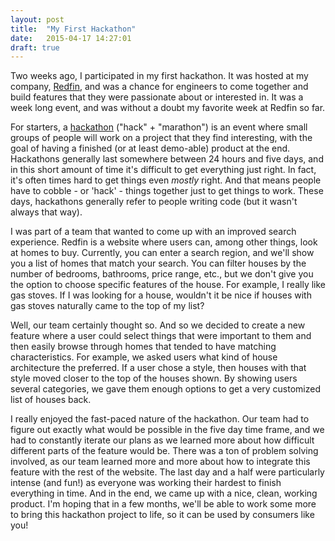 ```yaml
---
layout: post
title:  "My First Hackathon"
date:   2015-04-17 14:27:01
draft: true
---
```


Two weeks ago, I participated in my first hackathon. It was hosted at my company, [Redfin](https://www.redfin.com/), and was a chance for engineers to come together and build features that they were passionate about or interested in. It was a week long event, and was without a doubt my favorite week at Redfin so far. 

For starters, a [hackathon](http://en.wikipedia.org/wiki/Hackathon#Origin_and_history) ("hack" + "marathon") is an event where small groups of people will work on a project that they find interesting, with the goal of having a finished (or at least demo-able) product at the end. Hackathons generally last somewhere between 24 hours and five days, and in this short amount of time it's difficult to get everything just right. In fact, it's often times hard to get things even _mostly_ right. And that means people have to cobble - or 'hack' - things together just to get things to work. These days, hackathons generally refer to people writing code (but it wasn't always that way).

I was part of a team that wanted to come up with an improved search experience. Redfin is a website where users can, among other things, look at homes to buy. Currently, you can enter a search region, and we'll show you a list of homes that match your search. You can filter houses by the number of bedrooms, bathrooms, price range, etc., but we don't give you the option to choose specific features of the house. For example, I really like gas stoves. If I was looking for a house, wouldn't it be nice if houses with gas stoves naturally came to the top of my list?

Well, our team certainly thought so. And so we decided to create a new feature where a user could select things that were important to them and then easily browse through homes that tended to have matching characteristics. For example, we asked users what kind of house architecture the preferred. If a user chose a style, then houses with that style moved closer to the top of the houses shown. By showing users several categories, we gave them enough options to get a very customized list of houses back.

I really enjoyed the fast-paced nature of the hackathon. Our team had to figure out exactly what would be possible in the five day time frame, and we had to constantly iterate our plans as we learned more about how difficult different parts of the feature would be. There was a ton of problem solving involved, as our team learned more and more about how to integrate this feature with the rest of the website. The last day and a half were particularly intense (and fun!) as everyone was working their hardest to finish everything in time. And in the end, we came up with a nice, clean, working product. I'm hoping that in a few months, we'll be able to work some more to bring this hackathon project to life, so it can be used by  consumers like you!